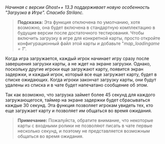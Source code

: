 <em>Начиная с версии Ghost++ 13.3 поддерживает новую особенность "Загрузка в Игре". Спасибо Strilanc. </em>

<blockquote class="tip"><p><strong>Подсказка:</strong> Эта функция отключена по умолчанию, хотя возможно, она будет включена в стандартную комплектацию в будущие версии после достаточного тестирования.
Чтобы включить загрузку в игре для конкретной карты, просто откройте конфигурационный файл этой карты и добавьте "<em>map_loadingame = 1</em>". </p></blockquote>
<p>Когда игра загружается, каждый игрок начинает игру сразу после завершения загрузки карты, а не ждет на экране загрузки.
Однако, поскольку другие игроки еще загружают карту, появится экран задержки, и каждый игрок, который все еще загружает карту, будет в списке ожидающих.
Когда игроки закончат загрузку карты, они будут удалены из списка и в чате будет напечатано сообщение об этом. </p>
<p>Так как возможно, что загрузка займет более 45 секунд для каждого загружающегося, таймер на экране задержки будет сбрасываться каждые 30 секунд.
Эта функция позволяет игрокам увидеть тех, кто еще загружает карту и позволяет им общаться во время ожидания.</p>
<blockquote class="note"><p><strong>Примечание:</strong> Пожалуйста, обратите внимание, что некоторые карты с входными ролики не позволяют писать в чате первые несколько секунд, и поэтому не представляется возможным общаться во время ожидания.</p></blockquote>
